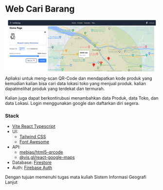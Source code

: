 # Web Cari Barang
<img align="center" src="https://raw.githubusercontent.com/Leo42night/Leo42night/main/img/cari-barang.png" />

Apliaksi untuk meng-scan QR-Code dan mendapatkan kode produk yang kemudian kalian bisa cari data lokasi toko yang menjual produk. kalian dapatmelihat produk yang terdekat dan termurah. 

Kalian juga dapat berkontirubusi menambahkan data Produk, data Toko, dan data Lokasi. Login menggunakan google dan daftarkan diri segera.

### Stack
- [Vite React Typescript](https://vite.dev/guide/)
- UI: 
  - [Tailwind CSS](https://tailwindcss.com/)
  - [Font Awesome](https://fontawesome.com/)
- API:
  - [mebjas/html5-qrcode](https://github.com/mebjas/html5-qrcode)
  - [@vis.gl/react-google-maps](https://visgl.github.io/react-google-maps/)
- Database: [Firestore](https://firebase.google.com/docs/firestore) 
- Auth: [Firebase Auth](https://firebase.google.com/docs/auth)

Dengan tujuan memenuhi tugas mata kuliah Sistem Informasi Geografi Lanjut